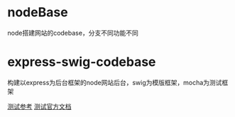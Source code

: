 # nodeBase
node搭建网站的codebase，分支不同功能不同
# express-swig-codebase
构建以express为后台框架的node网站后台，swig为模版框架，mocha为测试框架

[测试参考](http://www.ruanyifeng.com/blog/2015/12/a-mocha-tutorial-of-examples.html)
[测试官方文档](http://mochajs.org/)